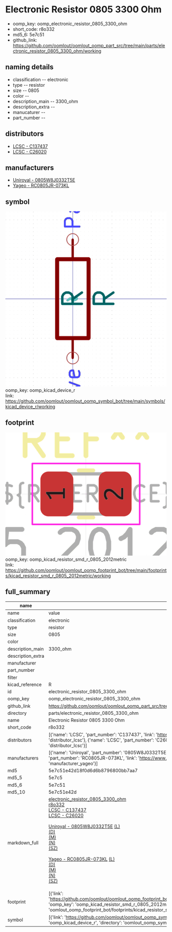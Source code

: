 # Electronic Resistor 0805 3300 Ohm

  
* oomp_key: oomp_electronic_resistor_0805_3300_ohm 
* short_code: r8o332
* md5_6: 5e7c51  
* github_link: https://github.com/oomlout/oomlout_oomp_part_src/tree/main/parts/electronic_resistor_0805_3300_ohm/working  
## naming details
* classification -- electronic
* type -- resistor
* size -- 0805
* color -- 
* description_main -- 3300_ohm
* description_extra -- 
* manucaturer -- 
* part_number -- 

## distributors
* [LCSC - C137437](https://lcsc.com/product-detail/C137437.html)  
* [LCSC - C26020](https://lcsc.com/product-detail/C26020.html)  

## manufacturers
* [Uniroyal - 0805W8J0332T5E]()  
* [Yageo - RC0805JR-073KL](https://www.yageo.com/en/Chart/Download/pdf/RC0805JR-073KL)  

## symbol

![](symbol/0/working/working_600.png)  
oomp_key: oomp_kicad_device_r  
link: https://github.com/oomlout/oomlout_oomp_symbol_bot/tree/main/symbols/kicad_device_r/working  

## footprint

![](footprint/0/working/working_600.png)  
oomp_key: oomp_kicad_resistor_smd_r_0805_2012metric  
link: https://github.com/oomlout/oomlout_oomp_footprint_bot/tree/main/footprints/kicad_resistor_smd_r_0805_2012metric/working  

## full_summary
| name | value | 
| --- | --- | 
| name | value | 
| classification | electronic | 
| type | resistor | 
| size | 0805 | 
| color |  | 
| description_main | 3300_ohm | 
| description_extra |  | 
| manufacturer |  | 
| part_number |  | 
| filter |  | 
| kicad_reference | R | 
| id | electronic_resistor_0805_3300_ohm | 
| oomp_key | oomp_electronic_resistor_0805_3300_ohm | 
| github_link | https://github.com/oomlout/oomlout_oomp_part_src/tree/main/parts/electronic_resistor_0805_3300_ohm/working | 
| directory | parts/electronic_resistor_0805_3300_ohm | 
| name | Electronic Resistor 0805 3300 Ohm | 
| short_code | r8o332 | 
| distributors | [{'name': 'LCSC', 'part_number': 'C137437', 'link': 'https://lcsc.com/product-detail/C137437.html', 'id': 'distributor_lcsc'}, {'name': 'LCSC', 'part_number': 'C26020', 'link': 'https://lcsc.com/product-detail/C26020.html', 'id': 'distributor_lcsc'}] | 
| manufacturers | [{'name': 'Uniroyal', 'part_number': '0805W8J0332T5E', 'link': '', 'id': 'manufacturer_uniroyal'}, {'name': 'Yageo', 'part_number': 'RC0805JR-073KL', 'link': 'https://www.yageo.com/en/Chart/Download/pdf/RC0805JR-073KL', 'id': 'manufacturer_yageo'}] | 
| md5 | 5e7c51e42d18f0d6d6b8796800bb7aa7 | 
| md5_5 | 5e7c5 | 
| md5_6 | 5e7c51 | 
| md5_10 | 5e7c51e42d | 
| markdown_full | [electronic_resistor_0805_3300_ohm](https://github.com/oomlout/oomlout_oomp_part_src/tree/main/parts/electronic_resistor_0805_3300_ohm/working)<br>[r8o332](https://github.com/oomlout/oomlout_oomp_part_src/tree/main/parts/electronic_resistor_0805_3300_ohm/working)<br>[LCSC - C137437<br>](https://lcsc.com/product-detail/C137437.html)[LCSC - C26020<br>](https://lcsc.com/product-detail/C26020.html)<br>[Uniroyal - 0805W8J0332T5E]() [(L)<br>](https://www.lcsc.com/search?q=0805W8J0332T5E)[(D)<br>](https://www.digikey.com/en/products?,keywords=0805W8J0332T5E)[(M)<br>](https://www.mouser.com/Search/Refine?Keyword=0805W8J0332T5E)[(N)<br>](https://www.newark.com/search?st=0805W8J0332T5E)[(SZ)<br>](https://so.szlcsc.com/global.html?k=0805W8J0332T5E)<br>[Yageo - RC0805JR-073KL](https://www.yageo.com/en/Chart/Download/pdf/RC0805JR-073KL) [(L)<br>](https://www.lcsc.com/search?q=RC0805JR-073KL)[(D)<br>](https://www.digikey.com/en/products?,keywords=RC0805JR-073KL)[(M)<br>](https://www.mouser.com/Search/Refine?Keyword=RC0805JR-073KL)[(N)<br>](https://www.newark.com/search?st=RC0805JR-073KL)[(SZ)<br>](https://so.szlcsc.com/global.html?k=RC0805JR-073KL)<br> | 
| footprint | [{'link': 'https://github.com/oomlout/oomlout_oomp_footprint_bot/tree/main/foootprntss/kicad_resistor_smd_r_0805_2012metric', 'oomp_key': 'oomp_kicad_resistor_smd_r_0805_2012metric', 'directory': 'oomlout_oomp_footprint_bot/footprints/kicad_resistor_smd_r_0805_2012metric//working/working.kicad_mod'}] | 
| symbol | [{'link': 'https://github.com/oomlout/oomlout_oomp_symbol_bot/tree/main/symbols/kicad_device_r', 'oomp_key': 'oomp_kicad_device_r', 'directory': 'oomlout_oomp_symbol_bot/symbols/kicad_device_r//working/working.kicad_sym'}] | 
